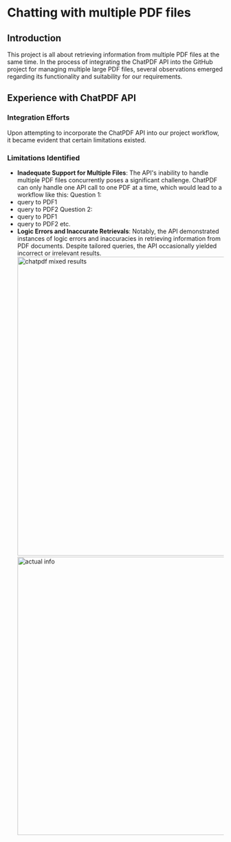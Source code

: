 # Chatting with multiple PDF files

## Introduction
This project is all about retrieving information from multiple PDF files at the same time. In the process of integrating the ChatPDF API into the GitHub project for managing multiple large PDF files, several observations emerged regarding its functionality and suitability for our requirements.

## Experience with ChatPDF API
### Integration Efforts
Upon attempting to incorporate the ChatPDF API into our project workflow, it became evident that certain limitations existed.
### Limitations Identified
- **Inadequate Support for Multiple Files**: The API's inability to handle multiple PDF files concurrently poses a significant challenge. ChatPDF can only handle one API call to one PDF at a time, which would lead to a workflow like this:
Question 1:
- query to PDF1
- query to PDF2
Question 2:
- query to PDF1
- query to PDF2
etc.
- **Logic Errors and Inaccurate Retrievals**: Notably, the API demonstrated instances of logic errors and inaccuracies in retrieving information from PDF documents. Despite tailored queries, the API occasionally yielded incorrect or irrelevant results.
  <img width="695" alt="chatpdf mixed results" src="https://github.com/BartCzech/ChatPDF/assets/81484379/35ed3a13-827d-4439-bc2d-604df579f2dc">
  <img width="647" alt="actual info" src="https://github.com/BartCzech/ChatPDF/assets/81484379/cd757866-207b-4818-bc86-b35491062879">


